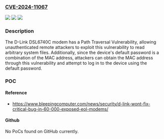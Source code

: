 ### [CVE-2024-11067](https://cve.mitre.org/cgi-bin/cvename.cgi?name=CVE-2024-11067)
![](https://img.shields.io/static/v1?label=Product&message=DSL6740C&color=blue)
![](https://img.shields.io/static/v1?label=Version&message=0%20&color=brightgreen)
![](https://img.shields.io/static/v1?label=Vulnerability&message=CWE-23%20Relative%20Path%20Traversal&color=brightgreen)

### Description

The D-Link DSL6740C modem has a Path Traversal Vulnerability, allowing unauthenticated remote attackers to exploit this vulnerability to read arbitrary system files. Additionally, since the device's default password is a combination of the MAC address, attackers can obtain the MAC address through this vulnerability and attempt to log in to the device using the default password.

### POC

#### Reference
- https://www.bleepingcomputer.com/news/security/d-link-wont-fix-critical-bug-in-60-000-exposed-eol-modems/

#### Github
No PoCs found on GitHub currently.

